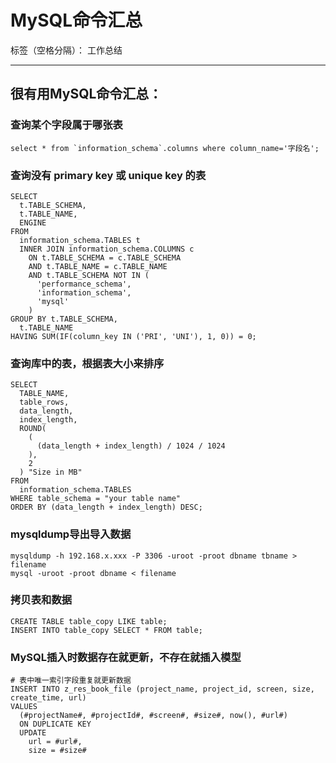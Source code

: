 # MySQL命令汇总

标签（空格分隔）： 工作总结

---

## 很有用MySQL命令汇总：

### 查询某个字段属于哪张表

```
select * from `information_schema`.columns where column_name='字段名';
```

### 查询没有 primary key 或 unique key 的表

```
SELECT 
  t.TABLE_SCHEMA,
  t.TABLE_NAME,
  ENGINE 
FROM
  information_schema.TABLES t 
  INNER JOIN information_schema.COLUMNS c 
    ON t.TABLE_SCHEMA = c.TABLE_SCHEMA 
    AND t.TABLE_NAME = c.TABLE_NAME 
    AND t.TABLE_SCHEMA NOT IN (
      'performance_schema',
      'information_schema',
      'mysql'
    ) 
GROUP BY t.TABLE_SCHEMA,
  t.TABLE_NAME 
HAVING SUM(IF(column_key IN ('PRI', 'UNI'), 1, 0)) = 0;
```

### 查询库中的表，根据表大小来排序
```
SELECT 
  TABLE_NAME,
  table_rows,
  data_length,
  index_length,
  ROUND(
    (
      (data_length + index_length) / 1024 / 1024
    ),
    2
  ) "Size in MB" 
FROM
  information_schema.TABLES 
WHERE table_schema = "your table name" 
ORDER BY (data_length + index_length) DESC;
```

### mysqldump导出导入数据
```
mysqldump -h 192.168.x.xxx -P 3306 -uroot -proot dbname tbname > filename
mysql -uroot -proot dbname < filename
```

### 拷贝表和数据
```
CREATE TABLE table_copy LIKE table;
INSERT INTO table_copy SELECT * FROM table;
```

### MySQL插入时数据存在就更新，不存在就插入模型

```
# 表中唯一索引字段重复就更新数据
INSERT INTO z_res_book_file (project_name, project_id, screen, size, create_time, url) 
VALUES
  (#projectName#, #projectId#, #screen#, #size#, now(), #url#)
  ON DUPLICATE KEY 
  UPDATE 
    url = #url#,
    size = #size#
``` 
